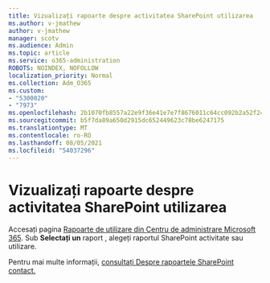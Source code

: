 ```yaml
---
title: Vizualizați rapoarte despre activitatea SharePoint utilizarea
ms.author: v-jmathew
author: v-jmathew
manager: scotv
ms.audience: Admin
ms.topic: article
ms.service: o365-administration
ROBOTS: NOINDEX, NOFOLLOW
localization_priority: Normal
ms.collection: Adm_O365
ms.custom:
- "5300020"
- "7973"
ms.openlocfilehash: 2b1070fb8557a22e9f36e41e7e7f8676011c64cc092b2a52f24339b49df41453
ms.sourcegitcommit: b5f7da89a650d2915dc652449623c78be6247175
ms.translationtype: MT
ms.contentlocale: ro-RO
ms.lasthandoff: 08/05/2021
ms.locfileid: "54037296"
---
```

# <a name="view-reports-on-sharepoint-activity-and-usage"></a>Vizualizați rapoarte despre activitatea SharePoint utilizarea

Accesați pagina [Rapoarte de utilizare din Centru de administrare Microsoft 365](https://admin.microsoft.com/AdminPortal/Home). Sub **Selectați un** raport , alegeți raportul SharePoint activitate sau utilizare.

Pentru mai multe informații, [consultați Despre rapoartele SharePoint contact.](https://go.microsoft.com/fwlink/?linkid=875240)
